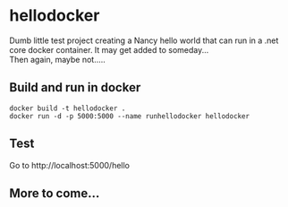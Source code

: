 # hellodocker
Dumb little test project creating a Nancy hello world that can run in a .net core docker container. It may get added to someday...<br>Then again, maybe not.....

## Build and run in docker
`docker build -t hellodocker .` <br>
`docker run -d -p 5000:5000 --name runhellodocker hellodocker`

## Test
Go to http://localhost:5000/hello

## More to come...
